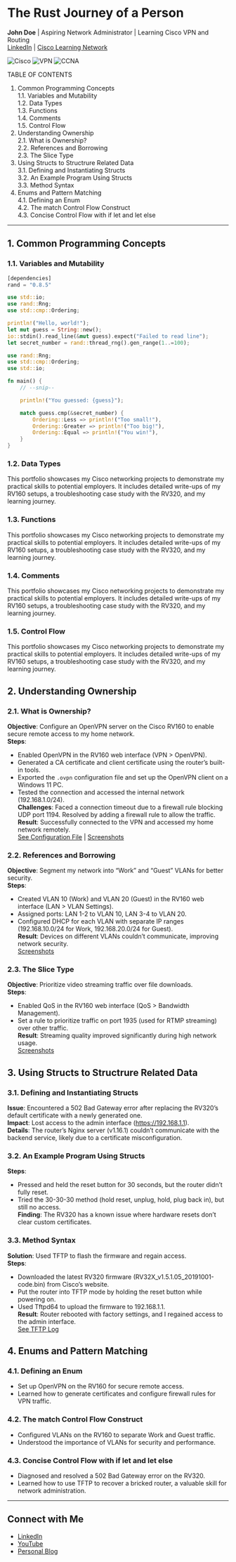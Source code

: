 # The Rust Journey of a Person
**John Doe** | Aspiring Network Administrator | Learning Cisco VPN and Routing  
[LinkedIn](https://linkedin.com/in/your-profile) | [Cisco Learning Network](https://learningnetwork.cisco.com/your-profile)

![Cisco](https://img.shields.io/badge/Cisco-Networking-blue) ![VPN](https://img.shields.io/badge/Skill-VPN-green) ![CCNA](https://img.shields.io/badge/CCNA-In%20Progress-orange)

TABLE OF CONTENTS

1. Common Programming Concepts    
   1.1. Variables and Mutability    
   1.2. Data Types    
   1.3. Functions    
   1.4. Comments    
   1.5. Control Flow    
2. Understanding Ownership    
   2.1. What is Ownership?    
   2.2. References and Borrowing    
   2.3. The Slice Type    
3. Using Structs to Structrure Related Data    
   3.1. Defining and Instantiating Structs    
   3.2. An Example Program Using Structs    
   3.3. Method Syntax    
4. Enums and Pattern Matching    
   4.1. Defining an Enum    
   4.2. The match Control Flow Construct    
   4.3. Concise Control Flow with if let and let else    

---

## 1. Common Programming Concepts

### 1.1. Variables and Mutability
```rust
[dependencies]
rand = "0.8.5"
```
```rust
use std::io;
use rand::Rng;
use std::cmp::Ordering;
```
```rust
println!("Hello, world!");
let mut guess = String::new();
io::stdin().read_line(&mut guess).expect("Failed to read line");
let secret_number = rand::thread_rng().gen_range(1..=100);
```
```rust
use rand::Rng;
use std::cmp::Ordering;
use std::io;

fn main() {
    // --snip--

    println!("You guessed: {guess}");

    match guess.cmp(&secret_number) {
        Ordering::Less => println!("Too small!"),
        Ordering::Greater => println!("Too big!"),
        Ordering::Equal => println!("You win!"),
    }
}
```
### 1.2. Data Types
This portfolio showcases my Cisco networking projects to demonstrate my practical skills to potential employers. It includes detailed write-ups of my RV160 setups, a troubleshooting case study with the RV320, and my learning journey.

### 1.3. Functions
This portfolio showcases my Cisco networking projects to demonstrate my practical skills to potential employers. It includes detailed write-ups of my RV160 setups, a troubleshooting case study with the RV320, and my learning journey.

### 1.4. Comments
This portfolio showcases my Cisco networking projects to demonstrate my practical skills to potential employers. It includes detailed write-ups of my RV160 setups, a troubleshooting case study with the RV320, and my learning journey.

### 1.5. Control Flow
This portfolio showcases my Cisco networking projects to demonstrate my practical skills to potential employers. It includes detailed write-ups of my RV160 setups, a troubleshooting case study with the RV320, and my learning journey.

## 2. Understanding Ownership

### 2.1. What is Ownership?
**Objective**: Configure an OpenVPN server on the Cisco RV160 to enable secure remote access to my home network.  
**Steps**:  
- Enabled OpenVPN in the RV160 web interface (VPN > OpenVPN).  
- Generated a CA certificate and client certificate using the router’s built-in tools.  
- Exported the `.ovpn` configuration file and set up the OpenVPN client on a Windows 11 PC.  
- Tested the connection and accessed the internal network (192.168.1.0/24).  
**Challenges**: Faced a connection timeout due to a firewall rule blocking UDP port 1194. Resolved by adding a firewall rule to allow the traffic.  
**Result**: Successfully connected to the VPN and accessed my home network remotely.  
[See Configuration File](rv160-openvpn-config.ovpn) | [Screenshots](screenshots/rv160-openvpn-setup.png)

### 2.2. References and Borrowing
**Objective**: Segment my network into “Work” and “Guest” VLANs for better security.  
**Steps**:  
- Created VLAN 10 (Work) and VLAN 20 (Guest) in the RV160 web interface (LAN > VLAN Settings).  
- Assigned ports: LAN 1-2 to VLAN 10, LAN 3-4 to VLAN 20.  
- Configured DHCP for each VLAN with separate IP ranges (192.168.10.0/24 for Work, 192.168.20.0/24 for Guest).  
**Result**: Devices on different VLANs couldn’t communicate, improving network security.  
[Screenshots](screenshots/rv160-vlan-config.png)

### 2.3. The Slice Type
**Objective**: Prioritize video streaming traffic over file downloads.  
**Steps**:  
- Enabled QoS in the RV160 web interface (QoS > Bandwidth Management).  
- Set a rule to prioritize traffic on port 1935 (used for RTMP streaming) over other traffic.  
**Result**: Streaming quality improved significantly during high network usage.  
[Screenshots](screenshots/rv160-qos-config.png)

## 3. Using Structs to Structrure Related Data

### 3.1. Defining and Instantiating Structs
**Issue**: Encountered a 502 Bad Gateway error after replacing the RV320’s default certificate with a newly generated one.  
**Impact**: Lost access to the admin interface (https://192.168.1.1).  
**Details**: The router’s Nginx server (v1.16.1) couldn’t communicate with the backend service, likely due to a certificate misconfiguration.

### 3.2. An Example Program Using Structs
**Steps**:  
- Pressed and held the reset button for 30 seconds, but the router didn’t fully reset.  
- Tried the 30-30-30 method (hold reset, unplug, hold, plug back in), but still no access.  
**Finding**: The RV320 has a known issue where hardware resets don’t clear custom certificates.

### 3.3. Method Syntax
**Solution**: Used TFTP to flash the firmware and regain access.  
**Steps**:  
- Downloaded the latest RV320 firmware (RV32X_v1.5.1.05_20191001-code.bin) from Cisco’s website.  
- Put the router into TFTP mode by holding the reset button while powering on.  
- Used Tftpd64 to upload the firmware to 192.168.1.1.  
**Result**: Router rebooted with factory settings, and I regained access to the admin interface.  
[See TFTP Log](logs/rv320-tftp-recovery.log)

## 4. Enums and Pattern Matching

### 4.1. Defining an Enum
- Set up OpenVPN on the RV160 for secure remote access.  
- Learned how to generate certificates and configure firewall rules for VPN traffic.

### 4.2. The match Control Flow Construct
- Configured VLANs on the RV160 to separate Work and Guest traffic.  
- Understood the importance of VLANs for security and performance.

### 4.3. Concise Control Flow with if let and let else
- Diagnosed and resolved a 502 Bad Gateway error on the RV320.  
- Learned how to use TFTP to recover a bricked router, a valuable skill for network administration.

---

## Connect with Me
- [LinkedIn](https://linkedin.com/in/your-profile)
- [YouTube](https://youtube.com/your-channel)
- [Personal Blog](https://your-blog.com)
